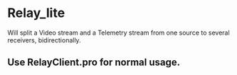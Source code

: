 # Relay_lite
Will split a Video stream and a Telemetry stream from one source to several receivers, bidirectionally.  

## Use RelayClient.pro for normal usage.
